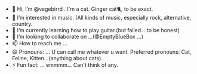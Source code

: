 - 👋 Hi, I’m @vegebirrd . I'm a cat. Ginger cat🐈, to be exact.
- 👀 I’m interested in music. (All kinds of music, especially rock, alternative, country.
- 🌱 I’m currently learning how to play guitar.(but failed... to be honest)
- 💞️ I’m looking to collaborate on ...(@EmptyBlueBox ...)
- 📫 How to reach me ...
- 😄 Pronouns: ... U can call me whatever u want. Preferred pronouns: Cat, Feline, Kitten...(anything about cats)
- ⚡ Fun fact: ... emmmm... Can't think of any.

<!---
vegebirrd/vegebirrd is a ✨ special ✨ repository because its `README.md` (this file) appears on your GitHub profile.
You can click the Preview link to take a look at your changes.
--->
